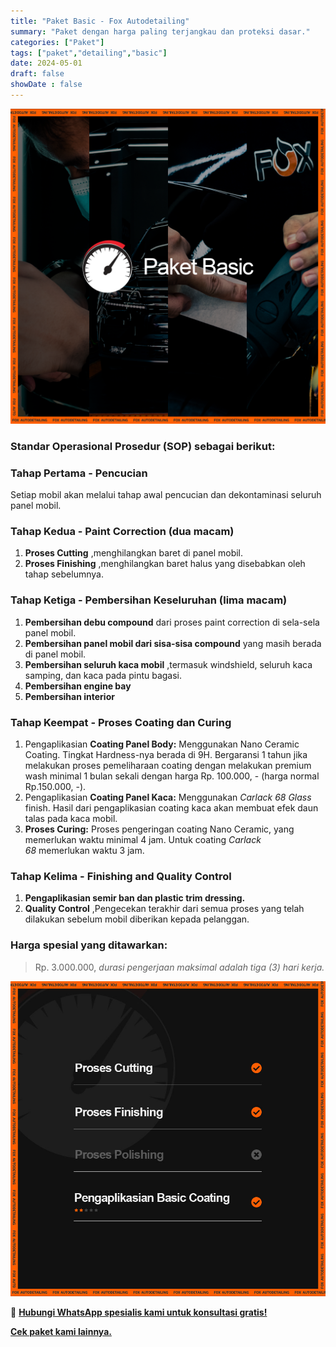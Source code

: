 ```yaml
---
title: "Paket Basic - Fox Autodetailing"
summary: "Paket dengan harga paling terjangkau dan proteksi dasar."
categories: ["Paket"]
tags: ["paket","detailing","basic"]
date: 2024-05-01
draft: false
showDate : false
---
```


![Thumbnail Paket Basic - Fox Autodetailing](basic.png)

### Standar Operasional Prosedur (SOP) sebagai berikut:

### **Tahap Pertama - Pencucian**

Setiap mobil akan melalui tahap awal pencucian dan dekontaminasi seluruh panel mobil.

### **Tahap Kedua - Paint Correction (dua macam)**

1.  **Proses Cutting** ,menghilangkan baret di panel mobil.
2.  **Proses Finishing** ,menghilangkan baret halus yang disebabkan oleh tahap sebelumnya.

### **Tahap Ketiga - Pembersihan Keseluruhan (lima macam)**

1.  **Pembersihan debu compound** dari proses paint correction di sela-sela panel mobil.
2.  **Pembersihan panel mobil dari sisa-sisa compound** yang masih berada di panel mobil.
3.  **Pembersihan seluruh kaca mobil** ,termasuk windshield, seluruh kaca samping, dan kaca pada pintu bagasi.
4.  **Pembersihan engine bay**
5.  **Pembersihan interior**

### **Tahap Keempat - Proses Coating dan Curing**

1.  Pengaplikasian **Coating Panel Body:** Menggunakan Nano Ceramic Coating. Tingkat Hardness-nya berada di 9H. Bergaransi 1 tahun jika melakukan proses pemeliharaan coating dengan melakukan premium wash minimal 1 bulan sekali dengan harga Rp. 100.000, - (harga normal Rp.150.000, -).
2.  Pengaplikasian **Coating Panel Kaca:** Menggunakan _Carlack 68 Glass_ finish. Hasil dari pengaplikasian coating kaca akan membuat efek daun talas pada kaca mobil.
3.  **Proses Curing:** Proses pengeringan coating Nano Ceramic, yang memerlukan waktu minimal 4 jam. Untuk coating _Carlack 68_ memerlukan waktu 3 jam.

### **Tahap Kelima - Finishing and Quality Control**

1.  **Pengaplikasian semir ban dan plastic trim dressing.**
2.  **Quality Control** ,Pengecekan terakhir dari semua proses yang telah dilakukan sebelum mobil diberikan kepada pelanggan.

### **Harga spesial yang ditawarkan:**
> Rp. 3.000.000, _durasi pengerjaan maksimal adalah tiga (3) hari kerja._

![Sekilas Tentang Paket Basic - Fox Autodetailing](basic2.jpg)

📲 [**Hubungi WhatsApp spesialis kami untuk konsultasi gratis!**](https://wa.me/628113593118)

**[Cek paket kami lainnya.](https://foxautodetailing.co.id/)**